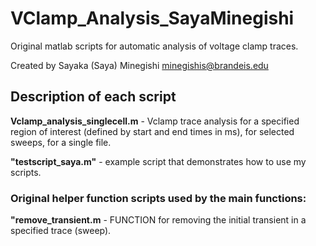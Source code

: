 # VClamp_Analysis_SayaMinegishi
Original matlab scripts for automatic analysis of voltage clamp traces.

Created by Sayaka (Saya) Minegishi
minegishis@brandeis.edu

## Description of each script
**Vclamp_analysis_singlecell.m** - Vclamp trace analysis for a specified region of interest (defined by start and end times in ms), for selected sweeps, for a single file.

**"testscript_saya.m"** - example script that demonstrates how to use my scripts.


### Original helper function scripts used by the main functions:
**"remove_transient.m** - FUNCTION for removing the initial transient in a specified trace (sweep). 
